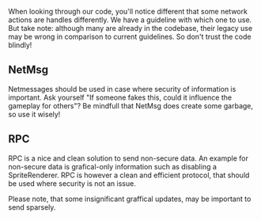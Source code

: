 When looking through our code, you'll notice different that some network actions are handles differently. We have a guideline with which one to use. But take note: although many are already in the codebase, their legacy use may be wrong in comparison to current guidelines. So don't trust the code blindly!

## NetMsg

Netmessages should be used in case where security of information is important. Ask yourself "If someone fakes this, could it influence the gameplay for others"?
Be mindfull that NetMsg does create some garbage, so use it wisely!

## RPC
RPC is a nice and clean solution to send non-secure data. An example for non-secure data is grafical-only information such as disabling a SpriteRenderer. RPC is however a clean and efficient protocol, that should be used where security is not an issue.

Please note, that some insignificant graffical updates, may be important to send sparsely.